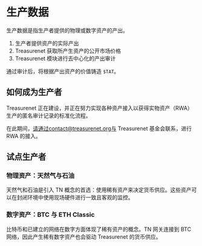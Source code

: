 # 生产数据

生产数据是指生产者提供的物理或数字资产的产出。

1. 生产者提供资产的实际产出
2. Treasurenet 获取所产生资产的公开市场价格
3. Treasurenet 模块进行去中心化的产出审计

通过审计后，将根据产出资产的价值铸造 `$TAT`。

## 如何成为生产者

Treasurenet 正在建设，并正在努力实现各种资产接入以获得实物资产（RWA）生产的匿名审计记录的标准化流程。

在此期间，请通过contact@treasurenet.org与 Treasurenet 基金会联系，进行 RWA 的接入。

## 试点生产者

### 物理资产：天然气与石油

天然气和石油是引入 TN 概念的首选：使用稀有资产来决定货币供应。这些资产可以在封闭环境中使用现场硬件进行一致且客观的监控。

### 数字资产：BTC 与 ETH Classic

比特币和已建立的网络在数字方面体现了稀有资产的概念。TN 网关连接到 BTC 网络，因此产生稀有数字资产也会驱动 Treasurenet 的货币供应。
